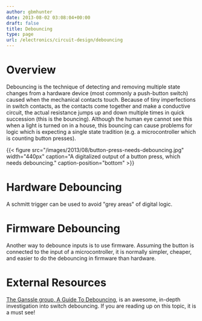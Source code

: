 ```yaml
---
author: gbmhunter
date: 2013-08-02 03:08:04+00:00
draft: false
title: Debouncing
type: page
url: /electronics/circuit-design/debouncing
---
```


# Overview




Debouncing is the technique of detecting and removing multiple state changes from a hardware device (most commonly a push-button switch) caused when the mechanical contacts touch. Because of tiny imperfections in switch contacts, as the contacts come together and make a conductive circuit, the actual resistance jumps up and down multiple times in quick succession (this is the bouncing). Although the human eye cannot see this when a light is turned on in a house, this bouncing can cause problems for logic which is expecting a single state tradition (e.g. a microcontroller which is counting button presses).


{{< figure src="/images/2013/08/button-press-needs-debouncing.jpg" width="440px" caption="A digitalized output of a button press, which needs debouncing." caption-position="bottom" >}}


# Hardware Debouncing




A schmitt trigger can be used to avoid "grey areas" of digital logic.




# Firmware Debouncing




Another way to debounce inputs is to use firmware. Assuming the button is connected to the input of a microcontroller, it is normally simpler, cheaper, and easier to do the debouncing in firmware than hardware.




# External Resources




[The Ganssle group, A Guide To Debouncing](http://www.ganssle.com/debouncing.pdf), is an awesome, in-depth investigation into switch debouncing. If you are reading up on this topic, it is a must see!



